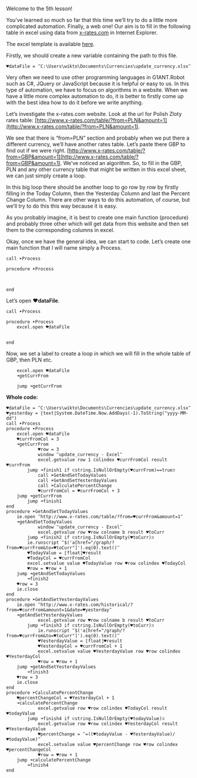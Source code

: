 Welcome to the 5th lesson!

You’ve learned so much so far that this time we’ll try to do a little more complicated automation. Finally, a web one!
Our aim is to fill in the following table in excel using data from [x-rates.com](https://x-rates.com/) in Internet Explorer.

The excel template is available [here](update_currency.xlsx).

Firstly, we should create a new variable containing the path to this file.

```
♥dataFile = ‴C:\Users\wikto\Documents\Currencies\update_currency.xlsx‴
```

Very often we need to use other programming languages in G1ANT.Robot such as C#, JQuery or JavaScript because it is helpful or easy to us.
In this type of automation, we have to focus on algorithms in a website. 
When we have a little more complex automation to do, it is better to firstly come up with the best idea how to do it before we write anything.

Let’s investigate the x-rates.com website. Look at the url for Polish Zloty rates table: [http://www.x-rates.com/table/?from=PLN&amount=1](http://www.x-rates.com/table/?from=PLN&amount=1).

We see that there is “from=PLN” section and probably when we put there a different currency, we’ll have another rates table.
Let’s paste there GBP to find out if we were right. [http://www.x-rates.com/table/?from=GBP&amount=1](http://www.x-rates.com/table/?from=GBP&amount=1). We’ve noticed an algorithm. So, to fill in the GBP, PLN and any other currency table that might be written in this excel sheet, we can just simply create a loop.

In this big loop there should be another loop to go row by row by firstly filling in the Today Column, then the Yesterday Column and last the Percent Change Column. There are other ways to do this automation, of course, but we’ll try to do this this way because it is easy.

As you probably imagine, it is best to create one main function (procedure) and probably three other which will get data from this website and then set them to the corresponding columns in excel.

Okay, once we have the general idea, we can start to code.
Let’s create one main function that I will name simply a Process.

```
call ➤Process

procedure ➤Process



end
```
Let’s open **♥dataFile**.

```
call ➤Process

procedure ➤Process
    excel.open ♥dataFile


end
```

Now, we set a label to create a loop in which we will fill in the whole table of GBP, then PLN etc.

```
    excel.open ♥dataFile
    ➜getCurrFrom
    
    jump ➜getCurrFrom
```


**Whole code:**
```
♥dataFile = ‴C:\Users\wikto\Documents\Currencies\update_currency.xlsx‴
♥yesterday = ⟦text⟧System.DateTime.Now.AddDays(-1).ToString("yyyy-MM-dd")
call ➤Process
procedure ➤Process
    excel.open ♥dataFile
    ♥currFromCol = 3
    ➜getCurrFrom
            ♥row = 3
            window ‴update_currency - Excel‴
            excel.getvalue row 1 colindex ♥currFromCol result ♥currFrom
        jump ➜finish1 if ⊂string.IsNullOrEmpty(♥currFrom)==true⊃
            call ➤GetAndSetTodayValues
            call ➤GetAndSetYesterdayValues
            call ➤CalculatePercentChange
            ♥currFromCol = ♥currFromCol + 3
    jump ➜getCurrFrom
        jump ➜finish1
end
procedure ➤GetAndSetTodayValues
    ie.open ‴http://www.x-rates.com/table/?from=♥currFrom&amount=1‴
    ➜getAndSetTodayValues
            window ‴update_currency - Excel‴
            excel.getvalue row ♥row colname b result ♥toCurr
        jump ➜finish2 if ⊂string.IsNullOrEmpty(♥toCurr)⊃
        ie.runscript ‴$('a[href="/graph/?from=♥currFrom&to=♥toCurr"]').eq(0).text()‴
        ♥TodayValue = ⟦float⟧♥result
        ♥TodayCol = ♥currFromCol
        excel.setvalue value ♥TodayValue row ♥row colindex ♥TodayCol
        ♥row = ♥row + 1
    jump ➜getAndSetTodayValues
        ➜finish2
    ♥row = 3
    ie.close
end
procedure ➤GetAndSetYesterdayValues
    ie.open ‴http://www.x-rates.com/historical/?from=♥currFrom&amount=1&date=♥yesterday‴
    ➜getAndSetYesterdayValues
            excel.getvalue row ♥row colname b result ♥toCurr
        jump ➜finish3 if ⊂string.IsNullOrEmpty(♥toCurr)⊃
            ie.runscript ‴$('a[href="/graph/?from=♥currFrom&to=♥toCurr"]').eq(0).text()‴
            ♥YesterdayValue = ⟦float⟧♥result
            ♥YesterdayCol = ♥currFromCol + 1
            excel.setvalue value ♥YesterdayValue row ♥row colindex ♥YesterdayCol
            ♥row = ♥row + 1
    jump ➜getAndSetYesterdayValues
        ➜finish3
    ♥row = 3
    ie.close
end
procedure ➤CalculatePercentChange
    ♥percentChangeCol = ♥YesterdayCol + 1
    ➜calculatePercentChange
            excel.getvalue row ♥row colindex ♥TodayCol result ♥todayValue
        jump ➜finish4 if ⊂string.IsNullOrEmpty(♥todayValue)⊃
            excel.getvalue row ♥row colindex ♥YesterdayCol result ♥YesterdayValue
            ♥percentChange = ‴=((♥todayValue - ♥YesterdayValue)/♥todayValue)‴
            excel.setvalue value ♥percentChange row ♥row colindex ♥percentChangeCol
            ♥row = ♥row + 1
    jump ➜calculatePercentChange
        ➜finish4
end
```
